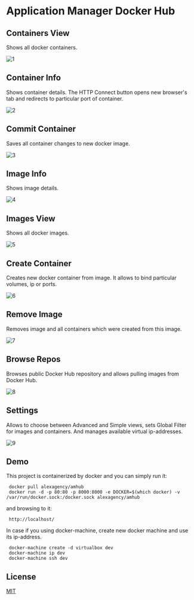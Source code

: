 
Application Manager Docker Hub
===============================

## Containers View 
Shows all docker containers.

![1](https://cloud.githubusercontent.com/assets/1122708/10415286/ab11dc32-6ffb-11e5-90c8-5f33b935b517.jpg)

## Container Info
Shows container details. 
The HTTP Connect button opens new browser's tab and redirects to particular port of container. 

![2](https://cloud.githubusercontent.com/assets/1122708/10415287/ab2702ec-6ffb-11e5-9b77-a75fd3dbdf69.jpg)

## Commit Container
Saves all container changes to new docker image.

![3](https://cloud.githubusercontent.com/assets/1122708/10415288/ab39d41c-6ffb-11e5-9143-05cb96c41c74.jpg)

## Image Info
Shows image details. 

![4](https://cloud.githubusercontent.com/assets/1122708/10415290/ab3a824a-6ffb-11e5-90e2-37200767a7fa.jpg)

## Images View 
Shows all docker images.

![5](https://cloud.githubusercontent.com/assets/1122708/10415956/8ec26804-7009-11e5-86c4-ca2e916a10a7.jpg)
## Create Container
Creates new docker container from image. It allows to bind particular volumes, ip or ports.

![6](https://cloud.githubusercontent.com/assets/1122708/10415293/ab3c73ac-6ffb-11e5-8614-97c65c1eab8a.jpg)

## Remove Image
Removes image and all containers which were created from this image.

![7](https://cloud.githubusercontent.com/assets/1122708/10415289/ab3a3150-6ffb-11e5-9219-da1182329fa3.jpg)

## Browse Repos
Browses public Docker Hub repository and allows pulling images from Docker Hub.

![8](https://cloud.githubusercontent.com/assets/1122708/10415292/ab3c0af2-6ffb-11e5-9bea-7c266dd9a495.jpg)

## Settings
Allows to choose between Advanced and Simple views, sets Global Filter for images and containers.
And manages available virtual ip-addresses.

![9](https://cloud.githubusercontent.com/assets/1122708/10415294/ab5190d4-6ffb-11e5-9f15-8ac3b0e526b9.jpg)

## Demo

This project is containerized by docker and you can simply run it:

```
 docker pull alexagency/amhub
 docker run -d -p 80:80 -p 8000:8000 -e DOCKER=$(which docker) -v /var/run/docker.sock:/docker.sock alexagency/amhub
```

and browsing to it:

```
 http://localhost/
```

In case if you using docker-machine, create new docker machine and use its ip-address.

```
 docker-machine create -d virtualbox dev
 docker-machine ip dev
 docker-machine ssh dev
```

## License

  [MIT](LICENSE)

